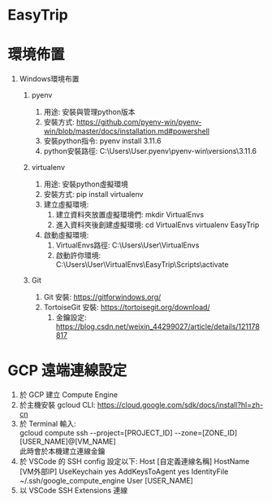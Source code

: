 # EasyTrip

# 環境佈置
1. Windows環境布置
   1. pyenv
      1. 用途: 安裝與管理python版本
      2. 安裝方式: https://github.com/pyenv-win/pyenv-win/blob/master/docs/installation.md#powershell
      3. 安裝python指令: pyenv install 3.11.6
      4. python安裝路徑: C:\Users\User\.pyenv\pyenv-win\versions\3.11.6

   2. virtualenv
      1. 用途: 安裝python虛擬環境
      2. 安裝方式: pip install virtualenv
      3. 建立虛擬環境:
         1. 建立資料夾放置虛擬環境們: mkdir VirtualEnvs
         2. 進入資料夾後創建虛擬環境: 
         cd VirtualEnvs
         virtualenv EasyTrip
      4. 啟動虛擬環境:
         1. VirtualEnvs路徑: C:\Users\User\VirtualEnvs
         2. 啟動許你環境: C:\Users\User\VirtualEnvs\EasyTrip\Scripts\activate

   3. Git
      1. Git 安裝: https://gitforwindows.org/
      2. TortoiseGit 安裝: https://tortoisegit.org/download/
         1. 金鑰設定: https://blog.csdn.net/weixin_44299027/article/details/121178817

# GCP 遠端連線設定
1. 於 GCP 建立 Compute Engine
2. 於主機安裝 gcloud CLI: https://cloud.google.com/sdk/docs/install?hl=zh-cn
3. 於 Terminal 輸入:  
   gcloud compute ssh --project=[PROJECT_ID] --zone=[ZONE_ID] [USER_NAME]@[VM_NAME]  
   此時會於本機建立連線金鑰  
4. 於 VSCode 的 SSH config 設定以下:
   Host [自定義連線名稱]
    HostName [VM外部IP]
    UseKeychain yes
    AddKeysToAgent yes
    IdentityFile ~/.ssh/google_compute_engine
    User [USER_NAME]
5. 以 VSCode SSH Extensions 連線




